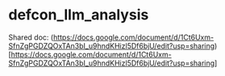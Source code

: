 # defcon_llm_analysis

Shared doc:
(https://docs.google.com/document/d/1Ct6Uxm-SfnZgPGDZQOxTAn3bI_u9hndKHizl5Df6bjU/edit?usp=sharing)[https://docs.google.com/document/d/1Ct6Uxm-SfnZgPGDZQOxTAn3bI_u9hndKHizl5Df6bjU/edit?usp=sharing]
